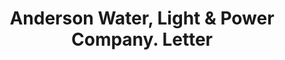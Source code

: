 ---
doi: 10.7916/D8TM8P8K
date_other: '1903'
date_other_textual: '1903'
form: correspondence
genre:
- Letters (correspondence)
name:
- Anderson Water, Light & Power Company
object_in_context_url: https://biggert.cul.columbia.edu/items/view/ave_biggert_01552
subject_hierarchical_geographic:
- Anderson, South Carolina, United States
subject_name:
- Anderson Water, Light & Power Company
title: Anderson Water, Light & Power Company. Letter
sort_title: Anderson Water, Light & Power Company. Letter
call_number: ave_biggert_01552
coordinates:
- 34.51444444444444,-82.64888888888889
pid: ave_biggert_01552
identifiers: ave_biggert_01552
thumbnail: https://derivativo-3.library.columbia.edu/iiif/2/ldpd:343970/full/!256,256/0/native.jpg
permalink: "/biggert/ave_biggert_01552/"
layout: iiif-image-page
---